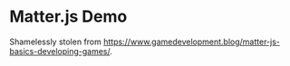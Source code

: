 # Matter.js Demo

Shamelessly stolen from https://www.gamedevelopment.blog/matter-js-basics-developing-games/.
